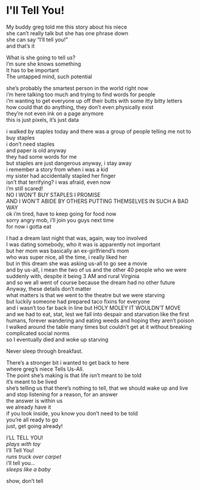 # I'll Tell You!

My buddy greg told me this story about his niece\
she can’t really talk but she has one phrase down\
she can say “I’ll tell you!”\
and that’s it

What is she going to tell us?\
I’m sure she knows something\
It has to be important\
The untapped mind, such potential

she’s probably the smartest person in the world right now\
i’m here talking too much and trying to find words for people\
i’m wanting to get everyone up off their butts with some itty bitty letters\
how could that do anything, they don’t even physically exist\
they’re not even ink on a page anymore\
this is just pixels, it’s just data

i walked by staples today and there was a group of people telling me not to\
buy staples\
i don’t need staples\
and paper is old anyway\
they had some words for me\
but staples are just dangerous anyway, i stay away\
i remember a story from when i was a kid\
my sister had accidentally stapled her finger\
isn’t that terrifying? i was afraid, even now\
i’m still scared!\
NO I WON’T BUY STAPLES I PROMISE\
AND I WON’T ABIDE BY OTHERS PUTTING THEMSELVES IN SUCH A BAD WAY\
ok i’m tired, have to keep going for food now\
sorry angry mob, i’ll join you guys next time\
for now i gotta eat

I had a dream last night that was, again, way too involved\
I was dating somebody, who it was is apparently not important\
but her mom was basically an ex-girlfriend’s mom\
who was super nice, all the time, i really liked her\
but in this dream she was asking us-all to go see a movie\
and by us-all, i mean the two of us and the other 40 people who we were suddenly with, despite it being 3 AM and rural Virginia\
and so we all went of course because the dream had no other future\
Anyway, these details don’t matter\
what matters is that we went to the theatre but we were starving\
but luckily someone had prepared taco fixins for everyone\
and i wasn’t too far back in line but HOLY MOLEY IT WOULDN’T MOVE\
and we had to eat, stat, lest we fall into despair and starvation like the first humans, forever wandering and eating weeds and hoping they aren’t poison\
I walked around the table many times but couldn’t get at it without breaking complicated social norms\
so I eventually died and woke up starving

Never sleep through breakfast.

There’s a stronger bit i wanted to get back to here\
where greg’s niece Tells Us-All.\
The point she’s making is that life isn’t meant to be told\
it’s meant to be lived\
she’s telling us that there’s nothing to tell, that we should wake up and live and stop listening for a reason, for an answer\
the answer is within us\
we already have it\
if you look inside, you know you don’t need to be told\
you’re all ready to go\
just, get going already!

I’LL TELL YOU!\
*plays with toy*\
I’ll Tell You!\
*runs truck over carpet*\
i’ll tell you…\
*sleeps like a baby*

show, don’t tell

